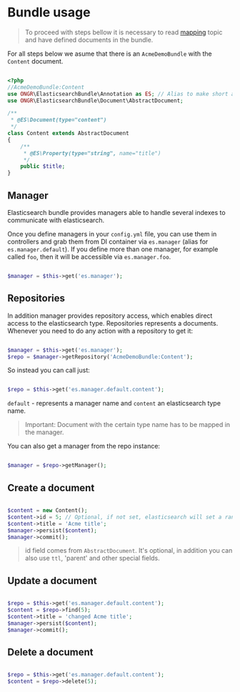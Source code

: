 # Bundle usage

> To proceed with steps bellow it is necessary to read [mapping](mapping.md) topic and have defined documents in the bundle.

For all steps below we asume that there is an `AcmeDemoBundle` with the `Content` document.

```php

<?php
//AcmeDemoBundle:Content
use ONGR\ElasticsearchBundle\Annotation as ES; // Alias to make short annotation.
use ONGR\ElasticsearchBundle\Document\AbstractDocument;

/**
 * @ES\Document(type="content")
 */
class Content extends AbstractDocument
{
    /**
     * @ES\Property(type="string", name="title")
     */
    public $title;
}

```

## Manager

Elasticsearch bundle provides managers able to handle several indexes to communicate with elasticsearch.

Once you define managers in your `config.yml` file, you can use them in controllers and grab them from DI container via `es.manager` (alias for `es.manager.default`). If you define more than one manager, for example called `foo`, then it will be accessible via `es.manager.foo`.

```php

$manager = $this->get('es.manager');

```

## Repositories

In addition manager provides repository access, which enables direct access to the elasticsearch type.  Repositories represents a documents. Whenever you need to do any action with a repository to get it:

```php

$manager = $this->get('es.manager');
$repo = $manager->getRepository('AcmeDemoBundle:Content');

```

So instead you can call just:

```php

$repo = $this->get('es.manager.default.content');

```

`default` - represents a manager name and `content` an elasticsearch type name.

> Important: Document with the certain type name has to be mapped in the manager.

You can also get a manager from the repo instance:

```php

$manager = $repo->getManager();

```

## Create a document

```php

$content = new Content();
$content->id = 5; // Optional, if not set, elasticsearch will set a random.
$content->title = 'Acme title';
$manager->persist($content);
$manager->commit();

```

> id field comes from `AbstractDocument`. It's optional, in addition you can also use `ttl`, 'parent' and other special fields.

## Update a document

```php

$repo = $this->get('es.manager.default.content');
$content = $repo->find(5);
$content->title = 'changed Acme title';
$manager->persist($content);
$manager->commit();

```

## Delete a document

```php

$repo = $this->get('es.manager.default.content');
$content = $repo->delete(5);

```
